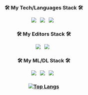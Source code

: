 <h3 align="center"></b>🛠 My Tech/Languages Stack 🛠</b></h3>
<p align="center">
<img src="https://img.shields.io/badge/Python-3670A0?style=for-the-badge&logo=Python&logoColor=white"/></a> &nbsp
<img src="https://img.shields.io/badge/C-%23000000.svg?style=for-the-badge&logo=c&logoColor=white"/></a> &nbsp
<img src="https://img.shields.io/badge/C++-%23ff0077.svg?style=for-the-badge&logo=C%2B%2B&logoColor=white"/></a> &nbsp </p>
<h3 align="center"></b>🛠 My Editors Stack 🛠</b></h3>
<p align="center">
<img src="https://img.shields.io/badge/Visual%20Studio%20Code-0078d7.svg?style=for-the-badge&logo=visual-studio-code&logoColor=white"/></a> &nbsp 
<img src="https://img.shields.io/badge/Visual%20Studio-5C2D91.svg?style=for-the-badge&logo=visual-studio&logoColor=white"/></a> &nbsp </p>
<h3 align="center"></b>🛠 My ML/DL Stack 🛠</b></h3>
<p align="center">
<img src="https://img.shields.io/badge/numpy-%23013243.svg?style=for-the-badge&logo=numpy&logoColor=white"/></a> &nbsp 
<img src="https://img.shields.io/badge/pandas-%23150458.svg?style=for-the-badge&logo=pandas&logoColor=white"/></a> &nbsp 
<img src="https://img.shields.io/badge/scikit--learn-%23F7931E.svg?style=for-the-badge&logo=scikit-learn&logoColor=white"/></a> &nbsp </p>
<h3 align="center">


[![Top Langs](https://github-readme-stats.vercel.app/api/top-langs/?username=hyunbini&layout=compact)](https://github.com/anuraghazra/github-readme-stats)
